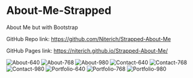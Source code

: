 # About-Me-Strapped
About Me but with Bootstrap

GitHub Repo link: https://github.com/Niterich/Strapped-About-Me

GitHub Pages link: https://niterich.github.io/Strapped-About-Me/

![About-640](https://user-images.githubusercontent.com/52295078/69906836-ef539880-1386-11ea-98e2-cec0dda89f4e.png)
![About-768](https://user-images.githubusercontent.com/52295078/69906837-f11d5c00-1386-11ea-9afb-d5ba58d9c5f0.png)
![About-980](https://user-images.githubusercontent.com/52295078/69906838-f2e71f80-1386-11ea-9193-d4a81063b6f7.png)
![Contact-640](https://user-images.githubusercontent.com/52295078/69906839-f7abd380-1386-11ea-885d-ea7266848626.png)
![Contact-768](https://user-images.githubusercontent.com/52295078/69906840-f9759700-1386-11ea-84ca-efeb43072c1b.png)
![Contact-980](https://user-images.githubusercontent.com/52295078/69906841-fb3f5a80-1386-11ea-8a62-f0d82dbf807a.png)
![Portfolio-640](https://user-images.githubusercontent.com/52295078/69906842-fd091e00-1386-11ea-9b06-13bda0711a6d.png)
![Portfolio-768](https://user-images.githubusercontent.com/52295078/69906843-fed2e180-1386-11ea-9c67-711b4f0ecfeb.png)
![Portfolio-980](https://user-images.githubusercontent.com/52295078/69906844-01353b80-1387-11ea-9cd2-73f29625ccc6.png)
